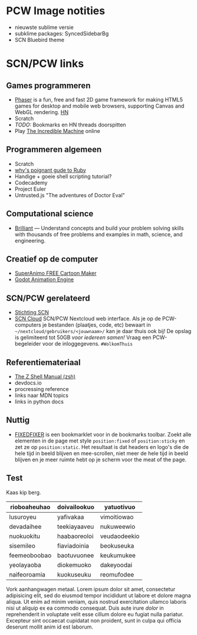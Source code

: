 # PCW Image notities

* nieuwste sublime versie
* subklime packages: SyncedSidebarBg
* SCN Bluebird theme

# SCN/PCW links

## Games programmeren

* [Phaser](https://github.com/photonstorm/phaser) is a fun, free and fast 2D game framework for making HTML5 games for desktop and mobile web browsers, supporting Canvas and WebGL rendering. [HN](https://news.ycombinator.com/item?id=16372375)
* Scratch
* *TODO:* Bookmarks en HN threads doorspitten
* Play [The Incredible Machine](https://news.ycombinator.com/item?id=17271679) online

## Programmeren algemeen

* Scratch
* [why's poignant gude to Ruby](http://poignant.guide/book/chapter-1.html)
* Handige + goeie shell scripting tutorial?
* Codecademy
* Project Euler
* Untrusted.js "The adventures of Doctor Eval"

## Computational science

*  [Brilliant](https://brilliant.org/numberphile) — Understand concepts and build your problem solving skills with thousands of free problems and examples in math, science, and engineering.

## Creatief op de computer

* [SuperAnimo FREE Cartoon Maker](http://www.superanimo.com/)
* [Godot Animation Engine](https://godotengine.org/download/linux)

## SCN/PCW gerelateerd

* [Stichting SCN](http://stichting-scn.nl/)
* [SCN Cloud]() SCN/PCW Nextcloud web interface. Als je op de PCW-computers je bestanden (plaatjes, code, etc) bewaart in `~/nextcloud/gebruikers/<jouwnaam>/` kan je daar thuis ook bij! De opslag is gelimiteerd tot 50GB *voor iedereen samen!* Vraag een PCW-begeleider voor de inloggegevens. `#WolkomThuis`

## Referentiemateriaal

* [The Z Shell Manual (zsh)](http://zsh.sourceforge.net/Doc/Release/index.html)
* devdocs.io
* procressing reference
* links naar MDN topics
* links in python docs

## Nuttig

* <a href="javascript:document.querySelectorAll('*').forEach(e=>/fixed|sticky/.test(getComputedStyle(e).position)?e.style.position='static':0))">FIXEDFIXER</a> is een bookmarklet voor in de bookmarks toolbar. Zoekt alle elementen in de page met style `position:fixed` of `position:sticky` en zet ze op `position:static`. Het resultaat is dat headers en logo's die de hele tijd in beeld blijven en mee-scrollen, niet meer de hele tijd in beeld blijven en je meer ruimte hebt op je scherm voor the meat of the page.

## Test

Kaas kip berg.

rioboaheuhao | doivailookuo |   yatuotivuo
-------------|--------------|--------------
   lusuroyeu |    yafivakaa |  vimoitiowao
  devadaihee | teekiayaaveu |   nukuweewio
  nuokuokitu | haabaoreoloi | veudaodeekio
   sisemileo | fiaviadoinia |   beokuseuka
feemeoboobao |  baotuvuonee |   keukumukee
  yeolayaoba |   diokemuoko |   dakeyoodai
naifeoroamia |   kuokuseuku |   reomufodee

Vork aanhangwagen metaal. Lorem ipsum dolor sit amet, consectetur adipisicing elit, sed do eiusmod tempor incididunt ut labore et dolore magna aliqua. Ut enim ad minim veniam, quis nostrud exercitation ullamco laboris nisi ut aliquip ex ea commodo consequat. Duis aute irure *dolor* in reprehenderit in voluptate velit esse cillum dolore eu fugiat nulla pariatur. Excepteur sint occaecat cupidatat non proident, sunt in culpa qui officia deserunt mollit anim id est laborum.
